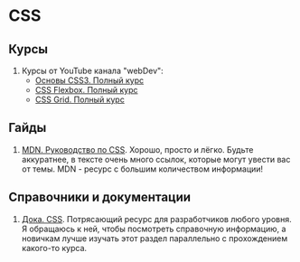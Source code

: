 # CSS

## Курсы

1. Курсы от YouTube канала "webDev":
   - [Основы CSS3. Полный курс](https://www.youtube.com/watch?v=1X8FNuy32ZM&ab_channel=webDev)
   - [CSS Flexbox. Полный курс](https://www.youtube.com/watch?v=XXlw7TUxRVY&ab_channel=webDev)
   - [CSS Grid. Полный курс](https://www.youtube.com/watch?v=yTLqfUxwdDk&ab_channel=webDev)

## Гайды

1. [MDN. Руководство по CSS](https://developer.mozilla.org/ru/docs/Learn/CSS). Хорошо, просто и лёгко. Будьте аккуратнее, в тексте очень много ссылок, которые могут увести вас от темы. MDN - ресурс с большим количеством информации!

## Справочники и документации

1. [Дока. CSS](https://doka.guide/CSS/). Потрясающий ресурс для разработчиков любого уровня. Я обращаюсь к ней, чтобы посмотреть справочную информацию, а новичкам лучше изучать этот раздел параллельно с прохождением какого-то курса.
